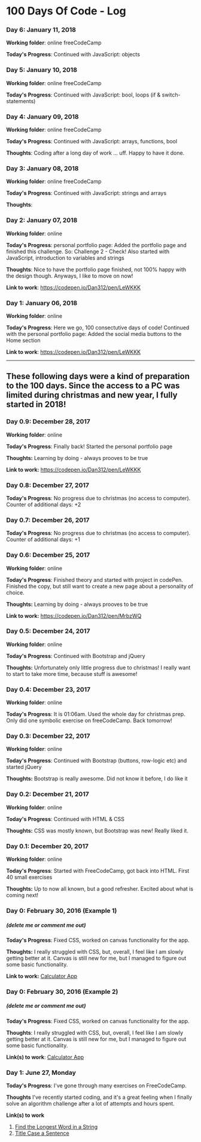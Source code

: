 # 100 Days Of Code - Log



### Day 6: January 11, 2018

**Working folder**: online freeCodeCamp

**Today's Progress**: Continued with JavaScript: objects


### Day 5: January 10, 2018

**Working folder**: online freeCodeCamp

**Today's Progress**: Continued with JavaScript: bool, loops (if & switch-statements)


### Day 4: January 09, 2018

**Working folder**: online freeCodeCamp

**Today's Progress**: Continued with JavaScript: arrays, functions, bool

**Thoughts**: Coding after a long day of work ... uff. Happy to have it done.


### Day 3: January 08, 2018

**Working folder**: online freeCodeCamp

**Today's Progress**: Continued with JavaScript: strings and arrays

**Thoughts**: 


### Day 2: January 07, 2018

**Working folder**: online

**Today's Progress**: personal portfolio page: Added the portfolio page and finished this challenge. So: Challenge 2 - Check! Also started with JavaScript, introduction to variables and strings

**Thoughts**: Nice to have the portfolio page finished, not 100% happy with the design though. Anyways, I like to move on now!

**Link to work**: https://codepen.io/Dan312/pen/LeWKKK


### Day 1: January 06, 2018

**Working folder**: online

**Today's Progress**: Here we go, 100 consectutive days of code! Continued with the personal portfolio page: Added the social media buttons to the Home section

**Link to work**: https://codepen.io/Dan312/pen/LeWKKK


-----
These following days were a kind of preparation to the 100 days. Since the access to a PC was limited during christmas and new year, I fully started in 2018!
-----

### Day 0.9: December 28, 2017

**Working folder**: online

**Today's Progress**: Finally back! Started the personal portfolio page

**Thoughts:** Learning by doing - always prooves to be true

**Link to work:** https://codepen.io/Dan312/pen/LeWKKK

### Day 0.8: December 27, 2017

**Today's Progress**: No progress due to christmas (no access to computer). Counter of additional days: +2

### Day 0.7: December 26, 2017

**Today's Progress**: No progress due to christmas (no access to computer). Counter of additional days: +1

### Day 0.6: December 25, 2017

**Working folder**: online

**Today's Progress**: Finished theory and started with project in codePen. Finished the copy, but still want to create a new page about a personality of choice.

**Thoughts:** Learning by doing - always prooves to be true

**Link to work:** https://codepen.io/Dan312/pen/MrbzWQ

### Day 0.5: December 24, 2017

**Working folder**: online

**Today's Progress**: Continued with Bootstrap and jQuery

**Thoughts:** Unfortunately only little progress due to christmas! I really want to start to take more time, because stuff is awesome!

### Day 0.4: December 23, 2017

**Working folder**: online

**Today's Progress**: It is 01:06am. Used the whole day for christmas prep. Only did one symbolic exercise on freeCodeCamp. Back tomorrow!

### Day 0.3: December 22, 2017

**Working folder**: online

**Today's Progress**: Continued with Bootstrap (buttons, row-logic etc) and started jQuery

**Thoughts:** Bootstrap is really awesome. Did not know it before, I do like it

### Day 0.2: December 21, 2017

**Working folder**: online

**Today's Progress**: Continued with HTML & CSS

**Thoughts:** CSS was mostly known, but Bootstrap was new! Really liked it.

### Day 0.1: December 20, 2017

**Working folder**: online

**Today's Progress**: Started with FreeCodeCamp, got back into HTML. First 40 small exercises

**Thoughts:** Up to now all known, but a good refresher. Excited about what is coming next!







### Day 0: February 30, 2016 (Example 1)
##### (delete me or comment me out)

**Today's Progress**: Fixed CSS, worked on canvas functionality for the app.

**Thoughts:** I really struggled with CSS, but, overall, I feel like I am slowly getting better at it. Canvas is still new for me, but I managed to figure out some basic functionality.

**Link to work:** [Calculator App](http://www.example.com)

### Day 0: February 30, 2016 (Example 2)
##### (delete me or comment me out)

**Today's Progress**: Fixed CSS, worked on canvas functionality for the app.

**Thoughts**: I really struggled with CSS, but, overall, I feel like I am slowly getting better at it. Canvas is still new for me, but I managed to figure out some basic functionality.

**Link(s) to work**: [Calculator App](http://www.example.com)


### Day 1: June 27, Monday

**Today's Progress**: I've gone through many exercises on FreeCodeCamp.

**Thoughts** I've recently started coding, and it's a great feeling when I finally solve an algorithm challenge after a lot of attempts and hours spent.

**Link(s) to work**
1. [Find the Longest Word in a String](https://www.freecodecamp.com/challenges/find-the-longest-word-in-a-string)
2. [Title Case a Sentence](https://www.freecodecamp.com/challenges/title-case-a-sentence)
